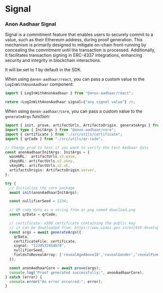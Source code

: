 # Signal

### Anon Aadhaar Signal

Signal is a commitment feature that enables users to securely commit to a value, such as their Ethereum address, during proof generation. This mechanism is primarily designed to mitigate on-chain front-running by concealing the commitment until the transaction is processed. Additionally, it facilitates transaction signing in ERC-4337 integrations, enhancing security and integrity in blockchain interactions.

It will be set to 1 by default in the SDK.

When using `@anon-aadhaar/react`, you can pass a custom value to the `LogInWithAnonAadhaar` component:

```typescript
import { LogInWithAnonAadhaar } from "@anon-aadhaar/react";

return <LogInWithAnonAadhaar signal={"any signal value"} />;
```

When using `@anon-aadhaar/core`, you can pass a custom value to the `generateArgs` function:

```typescript
import { init, prove, artifactUrls, ArtifactsOrigin, generateArgs } from "@anon-aadhaar/core";
import type { InitArgs } from "@anon-aadhaar/core";
import { certificate } from "./src/utils/certificate";
import { qrCode } from "./src/utils/qr-code";

// Change prod to test if you want to verify the test Aadhaar data
const anonAadhaarInitArgs: InitArgs = {
  wasmURL:  artifactUrls.v2.wasm,
  zkeyURL: artifactUrls.v2.zkey,
  vkeyURL: artifactUrls.v2.vk,
  artifactsOrigin: ArtifactsOrigin.server,
};

try {
  // Initialize the core package
  await init(anonAadhaarInitArgs);

  const nullifierSeed = 1234;

  // QR code data as a string from qr png named download.png
  const qrData = qrCode;

  // certificate: x509 certificate containing the public key
  // it can be downloaded from: https://www.uidai.gov.in/en/916-developer-section/data-and-downloads-section/11349-uidai-certificate-details.html
  const args = await generateArgs({
    qrData,
    certificateFile: certificate,
    signal: "1234532454678",
    nullifierSeed,
    fieldsToRevealArray: ['revealAgeAbove18','revealGender','revealPinCode','revealState']
  });

  const anonAadhaarCore = await prove(args);
  console.log("Proof generated successfully:", anonAadhaarCore);
} catch (error) {
  console.error("An error occurred:", error);
}
```
